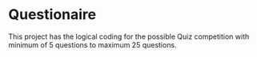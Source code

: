 # Questionaire
This project has the logical coding for the possible Quiz competition with minimum of 5 questions to maximum 25 questions.

